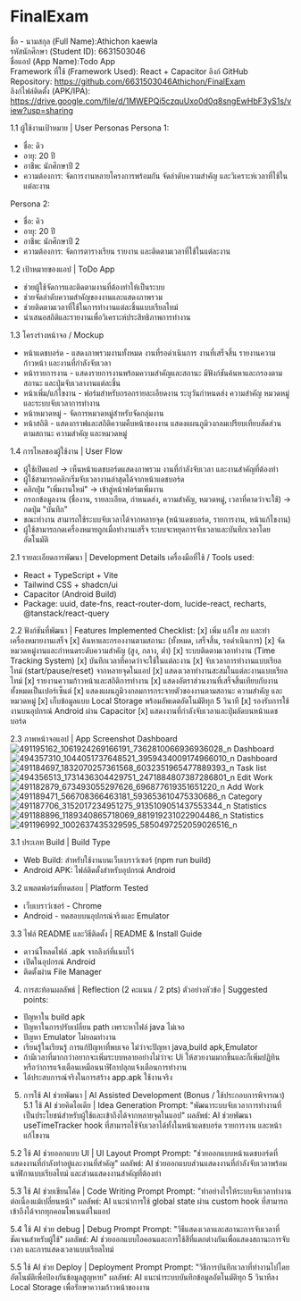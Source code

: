 # FinalExam
ชื่อ - นามสกุล (Full Name):Athichon kaewla      
รหัสนักศึกษา (Student ID): 6631503046   
ชื่อแอป (App Name):Todo App    
Framework ที่ใช้ (Framework Used): React + Capacitor 
ลิงก์ GitHub Repository: https://github.com/6631503046Athichon/FinalExam    
ลิงก์ไฟล์ติดตั้ง (APK/IPA): https://drive.google.com/file/d/1MWEPQi5czquUxo0d0q8sngEwHbF3yS1s/view?usp=sharing     

1.1 ผู้ใช้งานเป้าหมาย | User Personas
Persona 1:  
- ชื่อ: ดิว  
- อายุ: 20 ปี  
- อาชีพ: นักศึกษาปี 2  
- ความต้องการ: จัดการงานหลายโครงการพร้อมกัน จัดลำดับความสำคัญ และวิเคราะห์เวลาที่ใช้ในแต่ละงาน

Persona 2:  
- ชื่อ: คิว  
- อายุ: 20 ปี  
- อาชีพ: นักศึกษาปี 2   
- ความต้องการ: จัดการตารางเรียน รายงาน และติดตามเวลาที่ใช้ในแต่ละงาน
  
1.2 เป้าหมายของแอป | ToDo App
- ช่วยผู้ใช้จัดการและติดตามงานที่ต้องทำให้เป็นระบบ
- ช่วยจัดลำดับความสำคัญของงานและแสดงภาพรวม
- ช่วยติดตามเวลาที่ใช้ในการทำงานแต่ละชิ้นแบบเรียลไทม์
- นำเสนอสถิติและรายงานเพื่อวิเคราะห์ประสิทธิภาพการทำงาน
  
1.3 โครงร่างหน้าจอ / Mockup
- หน้าแดชบอร์ด - แสดงภาพรวมงานทั้งหมด งานที่รอดำเนินการ งานที่เสร็จสิ้น รายงานความก้าวหน้า และงานที่กำลังจับเวลา
- หน้ารายการงาน - แสดงรายการงานพร้อมความสำคัญและสถานะ มีฟังก์ชันค้นหาและกรองตามสถานะ และปุ่มจับเวลางานแต่ละชิ้น
- หน้าเพิ่ม/แก้ไขงาน - ฟอร์มสำหรับกรอกรายละเอียดงาน ระบุวันกำหนดส่ง ความสำคัญ หมวดหมู่ และระบบจับเวลาการทำงาน
- หน้าหมวดหมู่ - จัดการหมวดหมู่สำหรับจัดกลุ่มงาน
- หน้าสถิติ - แสดงกราฟและสถิติความคืบหน้าของงาน แสดงแผนภูมิวงกลมเปรียบเทียบสัดส่วนตามสถานะ ความสำคัญ และหมวดหมู่

1.4 การไหลของผู้ใช้งาน | User Flow
- ผู้ใช้เปิดแอป → เห็นหน้าแดชบอร์ดแสดงภาพรวม งานที่กำลังจับเวลา และงานสำคัญที่ต้องทำ
- ผู้ใช้สามารถคลิกเริ่มจับเวลางานล่าสุดได้จากหน้าแดชบอร์ด
- คลิกปุ่ม "เพิ่มงานใหม่" → เข้าสู่หน้าฟอร์มเพิ่มงาน
- กรอกข้อมูลงาน (ชื่องาน, รายละเอียด, กำหนดส่ง, ความสำคัญ, หมวดหมู่, เวลาที่คาดว่าจะใช้) → กดปุ่ม "บันทึก"
- ขณะทำงาน สามารถใช้ระบบจับเวลาได้จากหลายจุด (หน้าแดชบอร์ด, รายการงาน, หน้าแก้ไขงาน)
- ผู้ใช้สามารถกดเครื่องหมายถูกเมื่อทำงานเสร็จ ระบบจะหยุดการจับเวลาและบันทึกเวลาโดยอัตโนมัติ

2.1 รายละเอียดการพัฒนา | Development Details
เครื่องมือที่ใช้ / Tools used:
- React + TypeScript + Vite
- Tailwind CSS + shadcn/ui
- Capacitor (Android Build)
- Package: uuid, date-fns, react-router-dom, lucide-react, recharts, @tanstack/react-query

2.2 ฟังก์ชันที่พัฒนา | Features Implemented
Checklist:
[x] เพิ่ม แก้ไข ลบ และทำเครื่องหมายงานเสร็จ
[x] ค้นหาและกรองงานตามสถานะ (ทั้งหมด, เสร็จสิ้น, รอดำเนินการ)
[x] จัดหมวดหมู่งานและกำหนดระดับความสำคัญ (สูง, กลาง, ต่ำ)
[x] ระบบติดตามเวลาทำงาน (Time Tracking System)
[x] บันทึกเวลาที่คาดว่าจะใช้ในแต่ละงาน
[x] จับเวลาการทำงานแบบเรียลไทม์ (start/pause/reset) จากหลายจุดในแอป
[x] แสดงเวลาทำงานสะสมในแต่ละงานแบบเรียลไทม์
[x] รายงานความก้าวหน้าและสถิติการทำงาน
[x] แสดงอัตราส่วนงานที่เสร็จสิ้นเทียบกับงานทั้งหมดเป็นเปอร์เซ็นต์
[x] แสดงแผนภูมิวงกลมการกระจายตัวของงานตามสถานะ ความสำคัญ และหมวดหมู่
[x] เก็บข้อมูลแบบ Local Storage พร้อมอัพเดตอัตโนมัติทุก 5 วินาที
[x] รองรับการใช้งานบนอุปกรณ์ Android ผ่าน Capacitor
[x] แสดงงานที่กำลังจับเวลาและปุ่มลัดบนหน้าแดชบอร์ด

2.3 ภาพหน้าจอแอป | App Screenshot
Dashboard ![491195162_1061924269166191_7362810066936936028_n](https://github.com/user-attachments/assets/9a7982df-a935-4993-9506-85d731eaeafe)
Dashboard ![494357310_1044051737648521_3959434009174966010_n](https://github.com/user-attachments/assets/17b9418e-51a3-4e59-9313-c48fe548902e)
Dashboard ![491184697_1832070257361568_6032351965477889393_n](https://github.com/user-attachments/assets/8d1bd009-7b5a-4035-8e4f-375f7ed942b0)
Task list ![494356513_1731436304429751_2471884807387286801_n](https://github.com/user-attachments/assets/af78c433-56b4-4e07-bf5c-10d327db8d30)
Edit Work ![491182879_673493055297626_696877619351651220_n](https://github.com/user-attachments/assets/28b2b6ac-582b-4565-a8aa-fa4afb163315)
Add Work ![491189471_566708366463181_593653610475330686_n](https://github.com/user-attachments/assets/0a5e418e-32b1-486f-bec8-8812c348b0c9)
Category  ![491187706_3152017234951275_9135109051437553344_n](https://github.com/user-attachments/assets/a51e2ae9-660a-45ce-aaab-ec64cf771a8a)
Statistics  ![491188896_1189340865718069_881919231022904486_n](https://github.com/user-attachments/assets/913b762f-ced3-4d96-961b-c646ae5e0b2a)
Statistics  ![491196992_1002637435329595_5850497252059026516_n](https://github.com/user-attachments/assets/2340688c-d560-4009-9509-7852554a693a)

3.1 ประเภท Build | Build Type
- Web Build: สำหรับใช้งานบนเว็บเบราว์เซอร์ (npm run build)
- Android APK: ไฟล์ติดตั้งสำหรับอุปกรณ์ Android

3.2 แพลตฟอร์มที่ทดสอบ | Platform Tested
- เว็บเบราว์เซอร์ - Chrome
- Android - ทดสอบบนอุปกรณ์จริงและ Emulator 

3.3 ไฟล์ README และวิธีติดตั้ง | README & Install Guide
- ดาวน์โหลดไฟล์ .apk จากลิงก์ที่แนบไว้
- เปิดในอุปกรณ์ Android
- ติดตั้งผ่าน File Manager

4. การสะท้อนผลลัพธ์ | Reflection (2 คะแนน / 2 pts)
ตัวอย่างหัวข้อ | Suggested points:
- ปัญหาใน build apk
- ปัญหาในการปรับเปลี่ยน path เพราะหาไฟล์ java ไม่เจอ
- ปัญหา Emulator ไม่ยอมทำงาน 
- เรียนรู้ในเรียนรู้ การแก้ปัญหาที่พบเจอ ไม่ว่าจะปัญหา java,build apk,Emulator
- ถ้ามีเวลาที่มากกว่าอยากจะเพิ่มระบบหลายอย่างไม่ว่าจะ Ui ให้สวยงามมากขึ้นและก็เพิ่มปฏิทินหรือว่าการแจ้งเตือนเหมือนนาฬิกาปลุกแจ้งเตือนการทำงาน
- ได้ประสบการณ์จริงในการสร้าง app.apk ใช้งานจริง


5. การใช้ AI ช่วยพัฒนา | AI Assisted Development (Bonus / ใช้ประกอบการพิจารณา)
5.1 ใช้ AI ช่วยคิดไอเดีย | Idea Generation
Prompt: "พัฒนาระบบจับเวลาการทำงานที่เป็นประโยชน์สำหรับผู้ใช้และเข้าถึงได้จากหลายจุดในแอป"
 ผลลัพธ์: AI ช่วยพัฒนา useTimeTracker hook ที่สามารถใช้จับเวลาได้ทั้งในหน้าแดชบอร์ด รายการงาน และหน้าแก้ไขงาน

5.2 ใช้ AI ช่วยออกแบบ UI | UI Layout Prompt
Prompt: "ช่วยออกแบบหน้าแดชบอร์ดที่แสดงงานที่กำลังทำอยู่และงานที่สำคัญ"
ผลลัพธ์: AI ช่วยออกแบบส่วนแสดงงานที่กำลังจับเวลาพร้อมนาฬิกาแบบเรียลไทม์ และส่วนแสดงงานสำคัญที่ต้องทำ

5.3 ใช้ AI ช่วยเขียนโค้ด | Code Writing Prompt
Prompt: "ทำอย่างไรให้ระบบจับเวลาทำงานต่อเนื่องแม้เปลี่ยนหน้า"
ผลลัพธ์: AI แนะนำการใช้ global state ผ่าน custom hook ที่สามารถเข้าถึงได้จากทุกคอมโพเนนต์ในแอป

5.4 ใช้ AI ช่วย debug | Debug Prompt
Prompt: "วิธีแสดงเวลาและสถานะการจับเวลาที่ชัดเจนสำหรับผู้ใช้"
ผลลัพธ์: AI ช่วยออกแบบไอคอนและการใช้สีที่แตกต่างกันเพื่อแสดงสถานะการจับเวลา และการแสดงเวลาแบบเรียลไทม์

5.5 ใช้ AI ช่วย Deploy | Deployment Prompt
Prompt: "วิธีการบันทึกเวลาที่ทำงานไปโดยอัตโนมัติเพื่อป้องกันข้อมูลสูญหาย"
ผลลัพธ์: AI แนะนำระบบบันทึกข้อมูลอัตโนมัติทุก 5 วินาทีลง Local Storage เพื่อรักษาความก้าวหน้าของงาน
